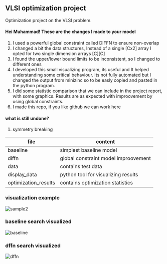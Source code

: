 ## VLSI optimization project 
Optimization project on the VLSI problem.

#### Hei Muhammad! These are the changes I made to your model

1) I used a powerful global constraint called DIFFN to ensure non-overlap
2) I changed a bit the data structures, Instead of a single [Cx2] array I opted for two single dimension arrays [C][C]
3) I found the upper/lower bound limits to be inconsistent, so I changed to different ones
4) I developed this small visualizing program, its useful and It helped understanding some critical behaviour. Its not fully automated but I changed the output from minizinc so to be easly copied and pasted in the python program.
5) I did some statistic comparison that we can include in the project report, with some graphics. Results are as expected with improovement by using global constraints. 
6) I made this repo, if you like github we can work here 

#### what is still undone?
1) symmetry breaking 

| file | content |
| --- | --- |
| baseline | simplest baseline model |
| diffn | global constraint model improovement  |
| data | contains test data  |
| display_data | python tool for visualizing results |
| optimization_results | contains optimization statistics |

### visualization example 
![sample2](https://user-images.githubusercontent.com/32902835/124945560-904c1000-e00e-11eb-94c4-bf74cc81de0f.png)

### baseline search visualized 
![baseline](https://user-images.githubusercontent.com/32902835/124945649-a528a380-e00e-11eb-92b9-a4bee08b1234.png)

### dffn search visualized 
![dffn](https://user-images.githubusercontent.com/32902835/124945687-ac4fb180-e00e-11eb-946b-bb391fe92cb4.png)

